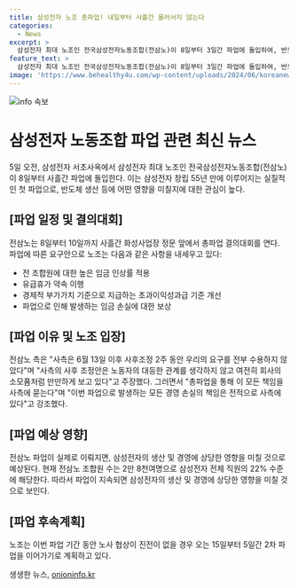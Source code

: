 ```yaml
---
title: 삼성전자 노조 총파업! 내일부터 사흘간 물러서지 않는다
categories:
  - News
excerpt: >
  삼성전자 최대 노조인 전국삼성전자노동조합(전삼노)이 8일부터 3일간 파업에 돌입하여, 반도체 생산 등에 영향을 미칠 것으로 우려된다. 전삼노는 높은 임금 인상, 유급휴가 약속 이행, 초과이익성과급 기준 개선, 파업으로 인한 임금 손실 보상 등을 요구하고 있으며, 이에 대한 사총사의 조정안을 거부한 상태이다. 지난 5월에 선언된 사상 첫 파업에 이어 15일부터 5일간 더 이어질 2차 파업이 예고되었으며, 전삼노 조합원 수는 2만 8천여명으로 삼성전자 전체 직원의 22%를 차지한다.
feature_text: >
  삼성전자 최대 노조인 전국삼성전자노동조합(전삼노)이 8일부터 3일간 파업에 돌입하여, 반도체 생산 등에 영향을 미칠 것으로 우려된다. 전삼노는 높은 임금 인상, 유급휴가 약속 이행, 초과이익성과급 기준 개선, 파업으로 인한 임금 손실 보상 등을 요구하고 있으며, 이에 대한 사총사의 조정안을 거부한 상태이다. 지난 5월에 선언된 사상 첫 파업에 이어 15일부터 5일간 더 이어질 2차 파업이 예고되었으며, 전삼노 조합원 수는 2만 8천여명으로 삼성전자 전체 직원의 22%를 차지한다.
image: 'https://www.behealthy4u.com/wp-content/uploads/2024/06/koreanews.jpg'
---
```


<p><img src="https://www.behealthy4u.com/wp-content/uploads/2024/06/koreanews.jpg" alt="info 속보" /></p>

<h1>삼성전자 노동조합 파업 관련 최신 뉴스</h1>

<p data-ke-size="size16">5일 오전, 삼성전자 서초사옥에서 삼성전자 최대 노조인 전국삼성전자노동조합(전삼노)이 8일부터 사흘간 파업에 돌입한다. 이는 삼성전자 창립 55년 만에 이루어지는 실질적인 첫 파업으로, 반도체 생산 등에 어떤 영향을 미칠지에 대한 관심이 높다.</p>

<h2>[파업 일정 및 결의대회]</h2>

<p data-ke-size="size16">전삼노는 8일부터 10일까지 사흘간 화성사업장 정문 앞에서 총파업 결의대회를 연다. 파업에 따른 요구안으로 노조는 다음과 같은 사항을 내세우고 있다:
    <ul>
        <li>전 조합원에 대한 높은 임금 인상률 적용</li>
        <li>유급휴가 약속 이행</li>
        <li>경제적 부가가치 기준으로 지급하는 초과이익성과급 기준 개선</li>
        <li>파업으로 인해 발생하는 임금 손실에 대한 보상</li>
    </ul>
</p>

<h2>[파업 이유 및 노조 입장]</h2>

<p data-ke-size="size16">전삼노 측은 "사측은 6월 13일 이후 사후조정 2주 동안 우리의 요구를 전부 수용하지 않았다"며 "사측의 사후 조정안은 노동자의 대등한 관계를 생각하지 않고 여전히 회사의 소모품처럼 만만하게 보고 있다"고 주장했다. 그러면서 "총파업을 통해 이 모든 책임을 사측에 묻는다"며 "이번 파업으로 발생하는 모든 경영 손실의 책임은 전적으로 사측에 있다"고 강조했다.</p>

<h2>[파업 예상 영향]</h2>

<p data-ke-size="size16">전삼노 파업이 실제로 이뤄지면, 삼성전자의 생산 및 경영에 상당한 영향을 미칠 것으로 예상된다. 현재 전삼노 조합원 수는 2만 8천여명으로 삼성전자 전체 직원의 22% 수준에 해당한다. 따라서 파업이 지속되면 삼성전자의 생산 및 경영에 상당한 영향을 미칠 것으로 보인다.</p>

<h2>[파업 후속계획]</h2>

<p data-ke-size="size16">노조는 이번 파업 기간 동안 노사 협상이 진전이 없을 경우 오는 15일부터 5일간 2차 파업을 이어가기로 계획하고 있다.</p>
생생한 뉴스, <a href="https://onioninfo.kr" rel="dofollow">onioninfo.kr</a>


